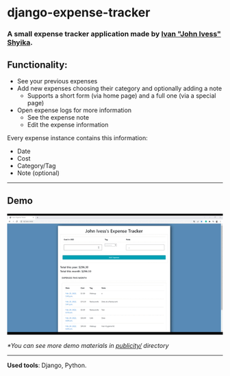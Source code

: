 # django-expense-tracker
### A small expense tracker application made by [Ivan "John Ivess" Shyika](https://www.youtube.com/c/JohnIvess).

## Functionality:
- See your previous expenses
- Add new expenses choosing their category and optionally adding a note
    - Supports a short form (via home page) and a full one (via a special page)
- Open expense logs for more information
    - See the expense note
    - Edit the expense information

Every expense instance contains this information:
- Date
- Cost
- Category/Tag
- Note (optional)

---

## Demo

![Demo GIF](publicity/demo.gif)

_*You can see more demo materials in [publicity/](publicity/) directory_

---
**Used tools**: Django, Python.
